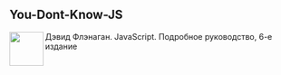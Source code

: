 
## You-Dont-Know-JS 
<a href="https://github.com/hadson19/You-Dont-Know-JS/tree/master/async%20%26%20performance"><img src="https://github.com/hadson19/You-Dont-Know-JS/raw/master/async%20&%20performance/cover.jpg" align="left" height="60" ></a>


<p>Дэвид Флэнаган. JavaScript. Подробное руководство, 6-е издание</p>

